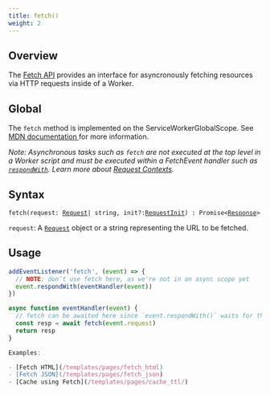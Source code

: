 ```yaml
---
title: fetch()
weight: 2
---
```


## Overview

The [Fetch API](https://developer.mozilla.org/en-US/docs/Web/API/Fetch_API) provides an interface for asyncronously fetching resources via HTTP requests inside of a Worker.

## Global

The `fetch` method is implemented on the ServiceWorkerGlobalScope. See [MDN documentation ](https://developer.mozilla.org/en-US/docs/Web/API/WindowOrWorkerGlobalScope/fetch) for more information.

_Note: Asynchronous tasks such as `fetch` are not executed at the top level in a Worker script and must be executed within a FetchEvent handler such as [`respondWith`](/reference/apis/fetch-event#methods). Learn more about [Request Contexts](/about/tips/request-context)._

## Syntax

`fetch(request: `[`Request`](/reference/apis/request)` | string, init?: `[`RequestInit`](/reference/apis/request)`) : Promise<`[`Response`](/reference/apis/response)`>`

`request`: A [`Request`](/reference/apis/request) object or a string representing the URL to be fetched.

## Usage

```js
addEventListener('fetch', (event) => {
  // NOTE: don’t use fetch here, as we're not in an async scope yet
  event.respondWith(eventHandler(event))
})

async function eventHandler(event) {
  // fetch can be awaited here since `event.respondWith()` waits for the Promise it receives to settle
  const resp = await fetch(event.request)
  return resp
}

Examples:

- [Fetch HTML](/templates/pages/fetch_html)
- [Fetch JSON](/templates/pages/fetch_json)
- [Cache using Fetch](/templates/pages/cache_ttl/)
